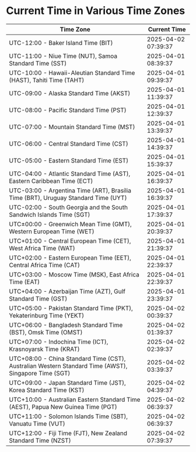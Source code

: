 # Current Time in Various Time Zones

| Time Zone | Current Time |
|-----------|--------------|
| UTC-12:00 - Baker Island Time (BIT) | 2025-04-02 07:39:37 |
| UTC-11:00 - Niue Time (NUT), Samoa Standard Time (SST) | 2025-04-01 08:39:37 |
| UTC-10:00 - Hawaii-Aleutian Standard Time (HAST), Tahiti Time (TAHT) | 2025-04-01 09:39:37 |
| UTC-09:00 - Alaska Standard Time (AKST) | 2025-04-01 11:39:37 |
| UTC-08:00 - Pacific Standard Time (PST) | 2025-04-01 12:39:37 |
| UTC-07:00 - Mountain Standard Time (MST) | 2025-04-01 13:39:37 |
| UTC-06:00 - Central Standard Time (CST) | 2025-04-01 14:39:37 |
| UTC-05:00 - Eastern Standard Time (EST) | 2025-04-01 15:39:37 |
| UTC-04:00 - Atlantic Standard Time (AST), Eastern Caribbean Time (ECT) | 2025-04-01 16:39:37 |
| UTC-03:00 - Argentina Time (ART), Brasília Time (BRT), Uruguay Standard Time (UYT) | 2025-04-01 16:39:37 |
| UTC-02:00 - South Georgia and the South Sandwich Islands Time (SGT) | 2025-04-01 17:39:37 |
| UTC±00:00 - Greenwich Mean Time (GMT), Western European Time (WET) | 2025-04-01 20:39:37 |
| UTC+01:00 - Central European Time (CET), West Africa Time (WAT) | 2025-04-01 21:39:37 |
| UTC+02:00 - Eastern European Time (EET), Central Africa Time (CAT) | 2025-04-01 22:39:37 |
| UTC+03:00 - Moscow Time (MSK), East Africa Time (EAT) | 2025-04-01 22:39:37 |
| UTC+04:00 - Azerbaijan Time (AZT), Gulf Standard Time (GST) | 2025-04-01 23:39:37 |
| UTC+05:00 - Pakistan Standard Time (PKT), Yekaterinburg Time (YEKT) | 2025-04-02 00:39:37 |
| UTC+06:00 - Bangladesh Standard Time (BST), Omsk Time (OMST) | 2025-04-02 01:39:37 |
| UTC+07:00 - Indochina Time (ICT), Krasnoyarsk Time (KRAT) | 2025-04-02 02:39:37 |
| UTC+08:00 - China Standard Time (CST), Australian Western Standard Time (AWST), Singapore Time (SGT) | 2025-04-02 03:39:37 |
| UTC+09:00 - Japan Standard Time (JST), Korea Standard Time (KST) | 2025-04-02 04:39:37 |
| UTC+10:00 - Australian Eastern Standard Time (AEST), Papua New Guinea Time (PGT) | 2025-04-02 06:39:37 |
| UTC+11:00 - Solomon Islands Time (SBT), Vanuatu Time (VUT) | 2025-04-02 06:39:37 |
| UTC+12:00 - Fiji Time (FJT), New Zealand Standard Time (NZST) | 2025-04-02 07:39:37 |
